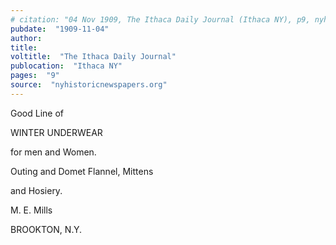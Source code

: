 ```yaml
---
# citation: "04 Nov 1909, The Ithaca Daily Journal (Ithaca NY), p9, nyhistoricnewspapers.org."
pubdate:  "1909-11-04"
author: 
title: 
voltitle:  "The Ithaca Daily Journal"
publocation:  "Ithaca NY"
pages:  "9"
source:  "nyhistoricnewspapers.org"
---
```


Good Line of

WINTER UNDERWEAR

for men and Women.

Outing and Domet Flannel, Mittens

and Hosiery.

M. E. Mills

BROOKTON, N.Y.

